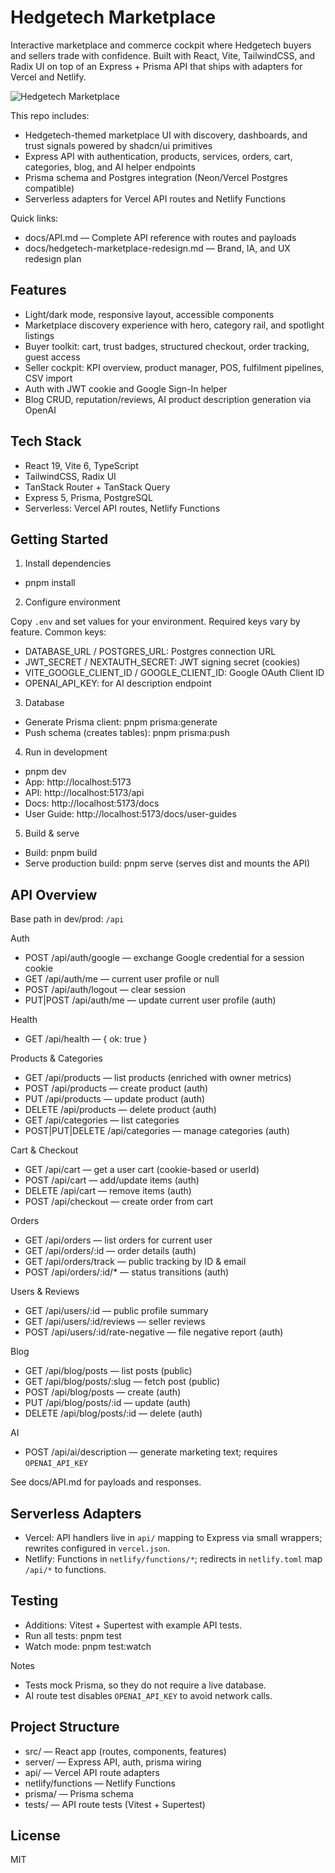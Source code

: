 # Hedgetech Marketplace

Interactive marketplace and commerce cockpit where Hedgetech buyers and sellers trade with confidence. Built with React, Vite, TailwindCSS, and Radix UI on top of an Express + Prisma API that ships with adapters for Vercel and Netlify.

![Hedgetech Marketplace](public/images/hedgetech-social.svg)

This repo includes:
- Hedgetech-themed marketplace UI with discovery, dashboards, and trust signals powered by shadcn/ui primitives
- Express API with authentication, products, services, orders, cart, categories, blog, and AI helper endpoints
- Prisma schema and Postgres integration (Neon/Vercel Postgres compatible)
- Serverless adapters for Vercel API routes and Netlify Functions

Quick links:
- docs/API.md — Complete API reference with routes and payloads
- docs/hedgetech-marketplace-redesign.md — Brand, IA, and UX redesign plan

## Features

- Light/dark mode, responsive layout, accessible components
- Marketplace discovery experience with hero, category rail, and spotlight listings
- Buyer toolkit: cart, trust badges, structured checkout, order tracking, guest access
- Seller cockpit: KPI overview, product manager, POS, fulfilment pipelines, CSV import
- Auth with JWT cookie and Google Sign-In helper
- Blog CRUD, reputation/reviews, AI product description generation via OpenAI

## Tech Stack

- React 19, Vite 6, TypeScript
- TailwindCSS, Radix UI
- TanStack Router + TanStack Query
- Express 5, Prisma, PostgreSQL
- Serverless: Vercel API routes, Netlify Functions

## Getting Started

1) Install dependencies

- pnpm install

2) Configure environment

Copy `.env` and set values for your environment. Required keys vary by feature. Common keys:
- DATABASE_URL / POSTGRES_URL: Postgres connection URL
- JWT_SECRET / NEXTAUTH_SECRET: JWT signing secret (cookies)
- VITE_GOOGLE_CLIENT_ID / GOOGLE_CLIENT_ID: Google OAuth Client ID
- OPENAI_API_KEY: for AI description endpoint

3) Database

- Generate Prisma client: pnpm prisma:generate
- Push schema (creates tables): pnpm prisma:push

4) Run in development

- pnpm dev
- App: http://localhost:5173
- API: http://localhost:5173/api
- Docs: http://localhost:5173/docs
 - User Guide: http://localhost:5173/docs/user-guides

5) Build & serve

- Build: pnpm build
- Serve production build: pnpm serve (serves dist and mounts the API)

## API Overview

Base path in dev/prod: `/api`

Auth
- POST /api/auth/google — exchange Google credential for a session cookie
- GET /api/auth/me — current user profile or null
- POST /api/auth/logout — clear session
- PUT|POST /api/auth/me — update current user profile (auth)

Health
- GET /api/health — { ok: true }

Products & Categories
- GET /api/products — list products (enriched with owner metrics)
- POST /api/products — create product (auth)
- PUT /api/products — update product (auth)
- DELETE /api/products — delete product (auth)
- GET /api/categories — list categories
- POST|PUT|DELETE /api/categories — manage categories (auth)

Cart & Checkout
- GET /api/cart — get a user cart (cookie-based or userId)
- POST /api/cart — add/update items (auth)
- DELETE /api/cart — remove items (auth)
- POST /api/checkout — create order from cart

Orders
- GET /api/orders — list orders for current user
- GET /api/orders/:id — order details (auth)
- GET /api/orders/track — public tracking by ID & email
- POST /api/orders/:id/* — status transitions (auth)

Users & Reviews
- GET /api/users/:id — public profile summary
- GET /api/users/:id/reviews — seller reviews
- POST /api/users/:id/rate-negative — file negative report (auth)

Blog
- GET /api/blog/posts — list posts (public)
- GET /api/blog/posts/:slug — fetch post (public)
- POST /api/blog/posts — create (auth)
- PUT /api/blog/posts/:id — update (auth)
- DELETE /api/blog/posts/:id — delete (auth)

AI
- POST /api/ai/description — generate marketing text; requires `OPENAI_API_KEY`

See docs/API.md for payloads and responses.

## Serverless Adapters

- Vercel: API handlers live in `api/` mapping to Express via small wrappers; rewrites configured in `vercel.json`.
- Netlify: Functions in `netlify/functions/*`; redirects in `netlify.toml` map `/api/*` to functions.

## Testing

- Additions: Vitest + Supertest with example API tests.
- Run all tests: pnpm test
- Watch mode: pnpm test:watch

Notes
- Tests mock Prisma, so they do not require a live database.
- AI route test disables `OPENAI_API_KEY` to avoid network calls.

## Project Structure

- src/ — React app (routes, components, features)
- server/ — Express API, auth, prisma wiring
- api/ — Vercel API route adapters
- netlify/functions — Netlify Functions
- prisma/ — Prisma schema
- tests/ — API route tests (Vitest + Supertest)

## License

MIT
